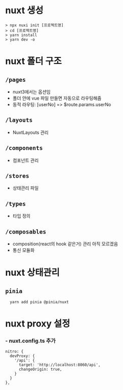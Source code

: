 # nuxt 생성

    > npx nuxi init [프로젝트명]
    > cd [프로젝트명]
    > yarn install
    > yarn dev -o


# nuxt 폴더 구조

  ## `/pages`
  - nuxt3에서는 옵션임
  - 폴더 안에 vue 파일 만들면 자동으로 라우팅해줌
  - 동적 라우팅: [userNo] => $route.params.userNo

  ## `/layouts`
  - NuxtLayouts 관리

  ## `/components`
  - 컴포넌트 관리

  ## `/stores`
  - 상태관리 파일

  ## `/types`
  - 타입 정의

  ## `/composables`
  - composition(react의 hook 같은거) 관리 아직 모르겠음
  - 통신 모듈화


# nuxt 상태관리

  ## `pinia`
      yarn add pinia @pinia/nuxt


# nuxt proxy 설정

  ### - nuxt.config.ts 추가

    nitro: {
      devProxy: {
        '/api': {
          target: 'http://localhost:8060/api',
          changeOrigin: true,
        }
      }
    },
  
  
  
